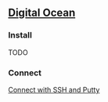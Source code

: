 ## [Digital Ocean](https://www.digitalocean.com)

### Install

TODO

### Connect

[Connect with SSH and Putty](Docs/Droplets/Howtos/ConnectWithSSH)
